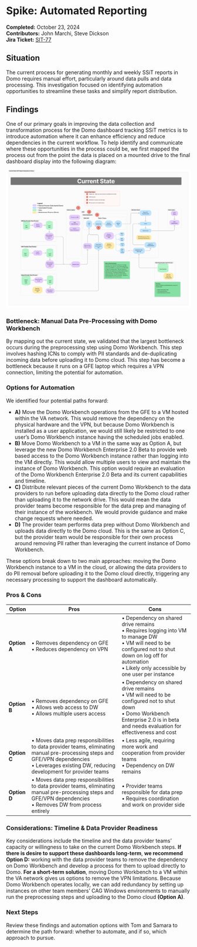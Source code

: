 # Spike: Automated Reporting
**Completed:** October 23, 2024  
**Contributors:** John Marchi, Steve Dickson  
**Jira Ticket:** [SIT-77](https://jira.devops.va.gov/browse/SIT-77)

## Situation  
The current process for generating monthly and weekly SSiT reports in Domo requires manual effort, particularly around data pulls and data processing. This investigation focused on identifying automation opportunities to streamline these tasks and simplify report distribution. 

## Findings
One of our primary goals in improving the data collection and transformation process for the Domo dashboard tracking SSiT metrics is to introduce automation where it can enhance efficiency and reduce dependencies in the current workflow. To help identify and communicate where these opportunities in the process could be, we first mapped the process out from the point the data is placed on a mounted drive to the final dashboard display into the following diagram:

![Current State | SSiT Report Generation in Domo](https://github.com/department-of-veterans-affairs/va.gov-team/blob/master/products/identity/login/sign-in-transition/Product/Data/Tech%20Spikes/Supporting%20Artifacts/Current%20State%20-%20SSiT%20Report%20Generation%20in%20Domo.png)

### Bottleneck: Manual Data Pre-Processing with Domo Workbench  
By mapping out the current state, we validated that the largest bottleneck occurs during the preprocessing step using Domo Workbench. This step involves hashing ICNs to comply with PII standards and de-duplicating incoming data before uploading it to Domo cloud. This step has become a bottleneck because it runs on a GFE laptop which requires a VPN connection, limiting the potential for automation. 

### Options for Automation
We identified four potential paths forward:

- **A)** Move the Domo Workbench operations from the GFE to a VM hosted within the VA network. This would remove the dependency on the physical hardware and the VPN, but because Domo Workbench is installed as a user application, we would still likely be restricted to one user’s Domo Workbench instance having the scheduled jobs enabled.
- **B)** Move Domo Workbench to a VM in the same way as Option A, but leverage the new Domo Workbench Enterprise 2.0 Beta to provide web based access to the Domo Workbench instance rather than logging into the VM directly. This would allow multiple users to view and maintain the instance of Domo Workbench. This option would require an evaluation of the Domo Workbench Enterprise 2.0 Beta and its current capabilities and timeline.  
- **C)** Distribute relevant pieces of the current Domo Workbench to the data providers to run before uploading data directly to the Domo cloud rather than uploading it to the network drive. This would mean the data provider teams become responsible for the data prep and managing of their instance of the workbench. We would provide guidance and make change requests where needed.  
- **D)** The provider team performs data prep without Domo Workbench and uploads data directly to the Domo cloud. This is the same as Option C, but the provider team would be responsible for their own process around removing PII rather than leveraging the current instance of Domo Workbench. 

These options break down to two main approaches: moving the Domo Workbench instance to a VM in the cloud, or allowing the data providers to do PII removal before uploading it to the Domo cloud directly, triggering any necessary processing to support the dashboard automatically.

### Pros & Cons

| Option    | Pros                                                                                                                                                     | Cons                                                                                                                                                           |
|-----------|---------------------------------------------------------------------------------------------------------------------------------------------------------|---------------------------------------------------------------------------------------------------------------------------------------------------------------|
| **Option A** | • Removes dependency on GFE  <br> • Reduces dependency on VPN                                                                                         | • Dependency on shared drive remains <br> • Requires logging into VM to manage DW <br> • VM will need to be configured not to shut down on log off for automation <br> • Likely only accessible by one user per instance |
| **Option B** | • Removes dependency on GFE <br> • Allows web access to DW <br> • Allows multiple users access                                                         | • Dependency on shared drive remains <br> • VM will need to be configured not to shut down <br> • Domo Workbench Enterprise 2.0 is in beta and needs evaluation for effectiveness and cost |
| **Option C** | • Moves data prep responsibilities to data provider teams, eliminating manual pre-processing steps and GFE/VPN dependencies <br> • Leverages existing DW, reducing development for provider teams | • Less agile, requiring more work and cooperation from provider teams <br> • Dependency on DW remains |
| **Option D** | • Moves data prep responsibilities to data provider teams, eliminating manual pre-processing steps and GFE/VPN dependencies <br> • Removes DW from process entirely | • Provider teams responsible for data prep <br> • Requires coordination and work on provider side |

### Considerations: Timeline & Data Provider Readiness
Key considerations include the timeline and the data provider teams’ capacity or willingness to take on the current Domo Workbench steps. **If there is desire to support these dashboards long-term**, **we recommend Option D:** working with the data provider teams to remove the dependency on Domo Workbench and develop a process for them to upload directly to Domo. **For a short-term solution**, moving Domo Workbench to a VM within the VA network gives us options to remove the VPN limitations. Because Domo Workbench operates locally, we can add redundancy by setting up instances on other team members’ CAG Windows environments to manually run the preprocessing steps and uploading to the Domo cloud **(Option A)**.

### Next Steps
Review these findings and automation options with Tom and Samara to determine the path forward: whether to automate, and if so, which approach to pursue. 
